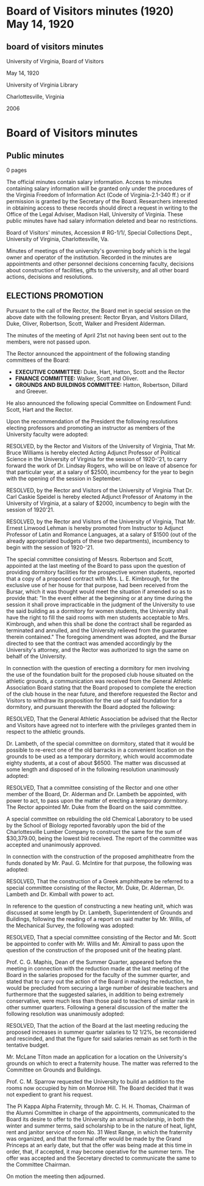 <!-- llmformatted -->
# Board of Visitors minutes (1920) May 14, 1920

## board of visitors minutes

University of Virginia, Board of Visitors

May 14, 1920

University of Virginia Library

Charlottesville, Virginia

2006

# Board of Visitors minutes

## Public minutes

0 pages

The official minutes contain salary information. Access to minutes containing salary information will be granted only under the procedures of the Virginia Freedom of Information Act (Code of Virginia-2.1-340 ff.) or if permission is granted by the Secretary of the Board. Researchers interested in obtaining access to these records should direct a request in writing to the Office of the Legal Adviser, Madison Hall, University of Virginia. These public minutes have had salary information deleted and bear no restrictions.

Board of Visitors' minutes, Accession # RG-1/1/, Special Collections Dept., University of Virginia, Charlottesville, Va.

Minutes of meetings of the university's governing body which is the legal owner and operator of the institution. Recorded in the minutes are appointments and other personnel decisions concerning faculty, decisions about construction of facilities, gifts to the university, and all other board actions, decisions and resolutions.

## ELECTIONS PROMOTION

Pursuant to the call of the Rector, the Board met in special session on the above date with the following present: Rector Bryan, and Visitors Dillard, Duke, Oliver, Robertson, Scott, Walker and President Alderman.

The minutes of the meeting of April 21st not having been sent out to the members, were not passed upon.

The Rector announced the appointment of the following standing committees of the Board:

* **EXECUTIVE COMMITTEE:** Duke, Hart, Hatton, Scott and the Rector
* **FINANCE COMMITTEE:** Walker, Scott and Oliver.
* **GROUNDS AND BUILDINGS COMMITTEE:** Hatton, Robertson, Dillard and Greever.

He also announced the following special Committee on Endowment Fund: Scott, Hart and the Rector.

Upon the recommendation of the President the following resolutions electing professors and promoting an instructor as members of the University faculty were adopted:

RESOLVED, by the Rector and Visitors of the University of Virginia, That Mr. Bruce Williams is hereby elected Acting Adjunct Professor of Political Science in the University of Virginia for the session of 1920-'21, to carry forward the work of Dr. Lindsay Rogers, who will be on leave of absence for that particular year, at a salary of $2500, incumbency for the year to begin with the opening of the session in September.

RESOLVED, by the Rector and Visitors of the University of Virginia That Dr. Carl Caskie Speidel is hereby elected Adjunct Professor of Anatomy in the University of Virginia, at a salary of $2000, incumbency to begin with the session of 1920'21.

RESOLVED, by the Rector and Visitors of the University of Virginia, That Mr. Ernest Linwood Lehman is hereby promoted from Instructor to Adjunct Professor of Latin and Romance Languages, at a salary of $1500 (out of the already appropriated budgets of these two departments), incumbency to begin with the session of 1920-'21.

The special committee consisting of Messrs. Robertson and Scott, appointed at the last meeting of the Board to pass upon the question of providing dormitory facilities for the prospective women students, reported that a copy of a proposed contract with Mrs. L. E. Kimbrough, for the exclusive use of her house for that purpose, had been received from the Bursar, which it was thought would meet the situation if amended so as to provide that: "In the event either at the beginning or at any time during the session it shall prove impracticable in the judgment of the University to use the said building as a dormitory for women students, the University shall have the right to fill the said rooms with men students acceptable to Mrs. Kimbrough, and when this shall be done the contract shall be regarded as terminated and annulled, and the University relieved from the guarantee therein contained." The foregoing amendment was adopted, and the Bursar directed to see that the contract was amended accordingly by the University's attorney, and the Rector was authorized to sign the same on behalf of the University.

In connection with the question of erecting a dormitory for men involving the use of the foundation built for the proposed club house situated on the athletic grounds, a communication was received from the General Athletic Association Board stating that the Board proposed to complete the erection of the club house in the near future, and therefore requested the Rector and Visitors to withdraw its proposition for the use of said foundation for a dormitory, and pursuant therewith the Board adopted the following:

RESOLVED, That the General Athletic Association be advised that the Rector and Visitors have agreed not to interfere with the privileges granted them in respect to the athletic grounds.

Dr. Lambeth, of the special committee on dormitory, stated that it would be possible to re-erect one of the old barracks in a convenient location on the grounds to be used as a temporary dormitory, which would accommodate eighty students, at a cost of about $6500. The matter was discussed at some length and disposed of in the following resolution unanimously adopted:

RESOLVED, That a committee consisting of the Rector and one other member of the Board, Dr. Alderman and Dr. Lambeth be appointed, with power to act, to pass upon the matter of erecting a temporary dormitory. The Rector appointed Mr. Duke from the Board on the said committee.

A special committee on rebuilding the old Chemical Laboratory to be used by the School of Biology reported favorably upon the bid of the Charlottesville Lumber Company to construct the same for the sum of $30,379.00, being the lowest bid received. The report of the committee was accepted and unanimously approved.

In connection with the construction of the proposed amphitheatre from the funds donated by Mr. Paul. G. McIntire for that purpose, the following was adopted:

RESOLVED, That the construction of a Greek amphitheatre be referred to a special committee consisting of the Rector, Mr. Duke, Dr. Alderman, Dr. Lambeth and Dr. Kimball with power to act.

In reference to the question of constructing a new heating unit, which was discussed at some length by Dr. Lambeth, Superintendent of Grounds and Buildings, following the reading of a report on said matter by Mr. Willis, of the Mechanical Survey, the following was adopted:

RESOLVED, That a special committee consisting of the Rector and Mr. Scott be appointed to confer with Mr. Willis and Mr. Almirall to pass upon the question of the construction of the proposed unit of the heating plant.

Prof. C. G. Maphis, Dean of the Summer Quarter, appeared before the meeting in connection with the reduction made at the last meeting of the Board in the salaries proposed for the faculty of the summer quarter, and stated that to carry out the action of the Board in making the reduction, he would be precluded from securing a large number of desirable teachers and furthermore that the suggested salaries, in addition to being extremely conservative, were much less than those paid to teachers of similar rank in other summer quarters. Following a general discussion of the matter the following resolution was unanimously adopted:

RESOLVED, That the action of the Board at the last meeting reducing the proposed increases in summer quarter salaries to 12 1/2%, be reconsidered and rescinded, and that the figure for said salaries remain as set forth in the tentative budget.

Mr. McLane Tilton made an application for a location on the University's grounds on which to erect a fraternity house. The matter was referred to the Committee on Grounds and Buildings.

Prof. C. M. Sparrow requested the University to build an addition to the rooms now occupied by him on Monroe Hill. The Board decided that it was not expedient to grant his request.

The Pi Kappa Alpha Fraternity, through Mr. C. H. H. Thomas, Chairman of the Alumni Committee in charge of the appointments, communicated to the Board its desire to offer to the University an annual scholarship, in both the winter and summer terms, said scholarship to be in the nature of heat, light, rent and janitor service of room No. 31 West Range, in which the fraternity was organized, and that the formal offer would be made by the Grand Princeps at an early date, but that the offer was being made at this time in order, that, if accepted, it may become operative for the summer term. The offer was accepted and the Secretary directed to communicate the same to the Committee Chairman.

On motion the meeting then adjourned.
